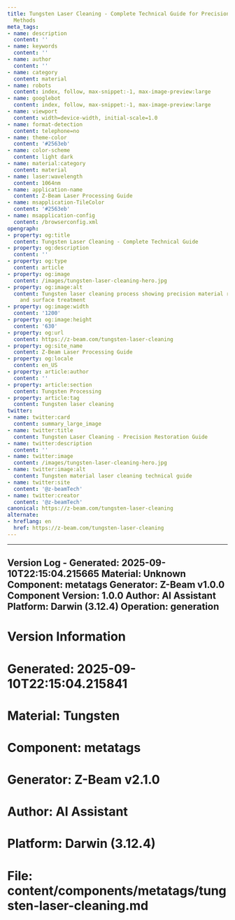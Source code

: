 ```yaml
---
title: Tungsten Laser Cleaning - Complete Technical Guide for Precision Material Restoration
  Methods
meta_tags:
- name: description
  content: ''
- name: keywords
  content: ''
- name: author
  content: ''
- name: category
  content: material
- name: robots
  content: index, follow, max-snippet:-1, max-image-preview:large
- name: googlebot
  content: index, follow, max-snippet:-1, max-image-preview:large
- name: viewport
  content: width=device-width, initial-scale=1.0
- name: format-detection
  content: telephone=no
- name: theme-color
  content: '#2563eb'
- name: color-scheme
  content: light dark
- name: material:category
  content: material
- name: laser:wavelength
  content: 1064nm
- name: application-name
  content: Z-Beam Laser Processing Guide
- name: msapplication-TileColor
  content: '#2563eb'
- name: msapplication-config
  content: /browserconfig.xml
opengraph:
- property: og:title
  content: Tungsten Laser Cleaning - Complete Technical Guide
- property: og:description
  content: ''
- property: og:type
  content: article
- property: og:image
  content: /images/tungsten-laser-cleaning-hero.jpg
- property: og:image:alt
  content: Tungsten laser cleaning process showing precision material restoration
    and surface treatment
- property: og:image:width
  content: '1200'
- property: og:image:height
  content: '630'
- property: og:url
  content: https://z-beam.com/tungsten-laser-cleaning
- property: og:site_name
  content: Z-Beam Laser Processing Guide
- property: og:locale
  content: en_US
- property: article:author
  content: ''
- property: article:section
  content: Tungsten Processing
- property: article:tag
  content: Tungsten laser cleaning
twitter:
- name: twitter:card
  content: summary_large_image
- name: twitter:title
  content: Tungsten Laser Cleaning - Precision Restoration Guide
- name: twitter:description
  content: ''
- name: twitter:image
  content: /images/tungsten-laser-cleaning-hero.jpg
- name: twitter:image:alt
  content: Tungsten material laser cleaning technical guide
- name: twitter:site
  content: '@z-beamTech'
- name: twitter:creator
  content: '@z-beamTech'
canonical: https://z-beam.com/tungsten-laser-cleaning
alternate:
- hreflang: en
  href: https://z-beam.com/tungsten-laser-cleaning
---
```


---
Version Log - Generated: 2025-09-10T22:15:04.215665
Material: Unknown
Component: metatags
Generator: Z-Beam v1.0.0
Component Version: 1.0.0
Author: AI Assistant
Platform: Darwin (3.12.4)
Operation: generation
---

# Version Information
# Generated: 2025-09-10T22:15:04.215841
# Material: Tungsten
# Component: metatags
# Generator: Z-Beam v2.1.0
# Author: AI Assistant
# Platform: Darwin (3.12.4)
# File: content/components/metatags/tungsten-laser-cleaning.md
